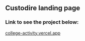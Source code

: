 ## Custodire landing page

### Link to see the project below:

[college-activity.vercel.app](https://college-activity.vercel.app/)
